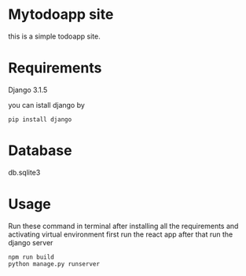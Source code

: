 # Mytodoapp site

this is a simple todoapp site.

# Requirements

Django 3.1.5

you can istall django by


```
pip install django
```

# Database

db.sqlite3

# Usage

Run these command in terminal after installing all the requirements and activating virtual environment first run the react app after that run the django server

```
npm run build
python manage.py runserver
```